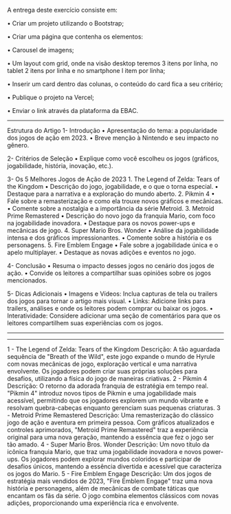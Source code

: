 A entrega deste exercício consiste em:

• Criar um projeto utilizando o Bootstrap;

• Criar uma página que contenha os elementos:

• Carousel de imagens;

• Um layout com grid, onde na visão desktop teremos 3 itens por linha, no tablet 2 itens por linha e no smartphone l item por linha;

• Inserir um card dentro das colunas, o conteúdo do card fica a seu critério;

• Publique o projeto na Vercel;

• Enviar o link através da plataforma da EBAC.

--------------------------------------------------------------------------------------------------------------------------------------------

Estrutura do Artigo
1- Introdução
    • Apresentação do tema: a popularidade dos jogos de ação em 2023.
    • Breve menção à Nintendo e seu impacto no gênero.

2- Critérios de Seleção
    • Explique como você escolheu os jogos (gráficos, jogabilidade, história, inovação, etc.).

3- Os 5 Melhores Jogos de Ação de 2023
    1. The Legend of Zelda: Tears of the Kingdom
        • Descrição do jogo, jogabilidade, e o que o torna especial.
        • Destaque para a narrativa e a exploração do mundo aberto.
    2. Pikmin 4
        • Fale sobre a remasterização e como ela trouxe novos gráficos e mecânicas.
        • Comente sobre a nostalgia e a importância da série Metroid.
    3. Metroid Prime Remastered
        • Descrição do novo jogo da franquia Mario, com foco na jogabilidade inovadora.
        • Destaque para os novos power-ups e mecânicas de jogo.
    4. Super Mario Bros. Wonder
        • Análise da jogabilidade intensa e dos gráficos impressionantes.
        • Comente sobre a história e os personagens.
    5. Fire Emblem Engage
        • Fale sobre a jogabilidade única e o apelo multiplayer.
        • Destaque as novas adições e eventos no jogo.

4- Conclusão
    • Resuma o impacto desses jogos no cenário dos jogos de ação.
    • Convide os leitores a compartilhar suas opiniões sobre os jogos mencionados.

5- Dicas Adicionais
    • Imagens e Vídeos: Inclua capturas de tela ou trailers dos jogos para tornar o artigo mais visual.
    • Links: Adicione links para trailers, análises e onde os leitores podem comprar ou baixar os jogos.
    • Interatividade: Considere adicionar uma seção de comentários para que os leitores compartilhem suas experiências com os jogos.

----------------------------------------------------------------------------------------------------------------------------------------------------------
----------------------------------------------------------------------------------------------------------------------------------------------------------

1 - The Legend of Zelda: Tears of the Kingdom
Descrição: A tão aguardada sequência de "Breath of the Wild", este jogo expande o mundo de Hyrule com novas mecânicas de jogo, exploração vertical e uma narrativa envolvente. Os jogadores podem criar suas próprias soluções para desafios, utilizando a física do jogo de maneiras criativas.
2 - Pikmin 4
Descrição: O retorno da adorada franquia de estratégia em tempo real. "Pikmin 4" introduz novos tipos de Pikmin e uma jogabilidade mais acessível, permitindo que os jogadores explorem um mundo vibrante e resolvam quebra-cabeças enquanto gerenciam suas pequenas criaturas.
3 - Metroid Prime Remastered
Descrição: Uma remasterização do clássico jogo de ação e aventura em primeira pessoa. Com gráficos atualizados e controles aprimorados, "Metroid Prime Remastered" traz a experiência original para uma nova geração, mantendo a essência que fez o jogo ser tão amado.
4 - Super Mario Bros. Wonder
Descrição: Um novo título da icônica franquia Mario, que traz uma jogabilidade inovadora e novos power-ups. Os jogadores podem explorar mundos coloridos e participar de desafios únicos, mantendo a essência divertida e acessível que caracteriza os jogos do Mario.
5 - Fire Emblem Engage
Descrição: Um dos jogos de estratégia mais vendidos de 2023, "Fire Emblem Engage" traz uma nova história e personagens, além de mecânicas de combate táticas que encantam os fãs da série. O jogo combina elementos clássicos com novas adições, proporcionando uma experiência rica e envolvente.
